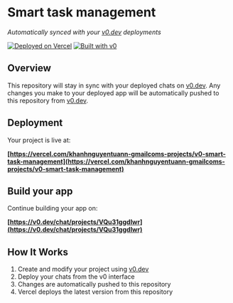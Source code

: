 # Smart task management

*Automatically synced with your [v0.dev](https://v0.dev) deployments*

[![Deployed on Vercel](https://img.shields.io/badge/Deployed%20on-Vercel-black?style=for-the-badge&logo=vercel)](https://vercel.com/khanhnguyentuann-gmailcoms-projects/v0-smart-task-management)
[![Built with v0](https://img.shields.io/badge/Built%20with-v0.dev-black?style=for-the-badge)](https://v0.dev/chat/projects/VQu31ggdIwr)

## Overview

This repository will stay in sync with your deployed chats on [v0.dev](https://v0.dev).
Any changes you make to your deployed app will be automatically pushed to this repository from [v0.dev](https://v0.dev).

## Deployment

Your project is live at:

**[https://vercel.com/khanhnguyentuann-gmailcoms-projects/v0-smart-task-management](https://vercel.com/khanhnguyentuann-gmailcoms-projects/v0-smart-task-management)**

## Build your app

Continue building your app on:

**[https://v0.dev/chat/projects/VQu31ggdIwr](https://v0.dev/chat/projects/VQu31ggdIwr)**

## How It Works

1. Create and modify your project using [v0.dev](https://v0.dev)
2. Deploy your chats from the v0 interface
3. Changes are automatically pushed to this repository
4. Vercel deploys the latest version from this repository